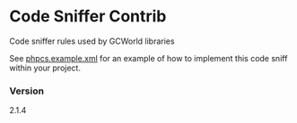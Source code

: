 # Code Sniffer Contrib

Code sniffer rules used by GCWorld libraries

See [phpcs.example.xml](phpcs.example.xml) for an example of how to implement this code sniff within your project.


### Version
2.1.4

